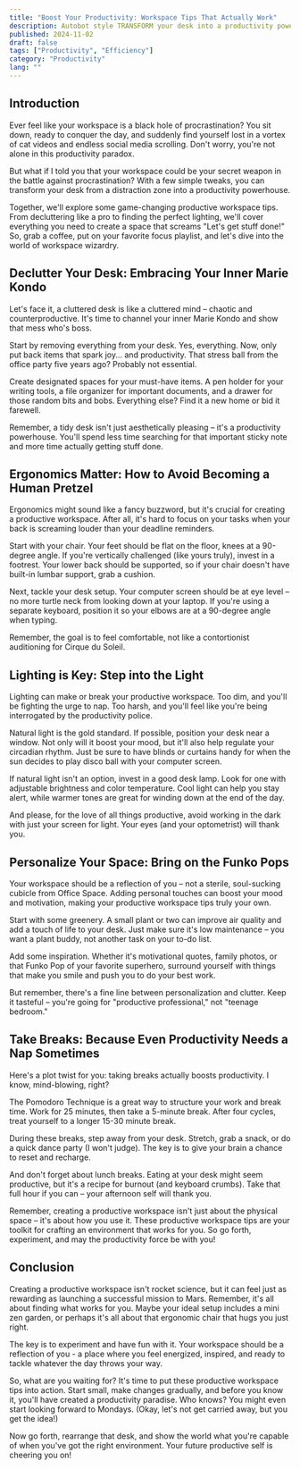 ```yaml
---
title: "Boost Your Productivity: Workspace Tips That Actually Work"
description: Autobot style TRANSFORM your desk into a productivity powerhouse with these game-changing workspace tips. Learn how to create an environment that inspires focus and efficiency.
published: 2024-11-02
draft: false
tags: ["Productivity", "Efficiency"]
category: "Productivity"
lang: ""
---
```



## Introduction

Ever feel like your workspace is a black hole of procrastination? You sit down, ready to conquer the day, and suddenly find yourself lost in a vortex of cat videos and endless social media scrolling. Don't worry, you're not alone in this productivity paradox.

But what if I told you that your workspace could be your secret weapon in the battle against procrastination? With a few simple tweaks, you can transform your desk from a distraction zone into a productivity powerhouse.


Together, we'll explore some game-changing productive workspace tips. From decluttering like a pro to finding the perfect lighting, we'll cover everything you need to create a space that screams "Let's get stuff done!" So, grab a coffee, put on your favorite focus playlist, and let's dive into the world of workspace wizardry.

## Declutter Your Desk: Embracing Your Inner Marie Kondo

Let's face it, a cluttered desk is like a cluttered mind – chaotic and counterproductive. It's time to channel your inner Marie Kondo and show that mess who's boss.

Start by removing everything from your desk. Yes, everything. Now, only put back items that spark joy... and productivity. That stress ball from the office party five years ago? Probably not essential.

Create designated spaces for your must-have items. A pen holder for your writing tools, a file organizer for important documents, and a drawer for those random bits and bobs. Everything else? Find it a new home or bid it farewell.

Remember, a tidy desk isn't just aesthetically pleasing – it's a productivity powerhouse. You'll spend less time searching for that important sticky note and more time actually getting stuff done.

## Ergonomics Matter: How to Avoid Becoming a Human Pretzel

Ergonomics might sound like a fancy buzzword, but it's crucial for creating a productive workspace. After all, it's hard to focus on your tasks when your back is screaming louder than your deadline reminders.

Start with your chair. Your feet should be flat on the floor, knees at a 90-degree angle. If you're vertically challenged (like yours truly), invest in a footrest. Your lower back should be supported, so if your chair doesn't have built-in lumbar support, grab a cushion.

Next, tackle your desk setup. Your computer screen should be at eye level – no more turtle neck from looking down at your laptop. If you're using a separate keyboard, position it so your elbows are at a 90-degree angle when typing.

Remember, the goal is to feel comfortable, not like a contortionist auditioning for Cirque du Soleil.

## Lighting is Key: Step into the Light

Lighting can make or break your productive workspace. Too dim, and you'll be fighting the urge to nap. Too harsh, and you'll feel like you're being interrogated by the productivity police.

Natural light is the gold standard. If possible, position your desk near a window. Not only will it boost your mood, but it'll also help regulate your circadian rhythm. Just be sure to have blinds or curtains handy for when the sun decides to play disco ball with your computer screen.

If natural light isn't an option, invest in a good desk lamp. Look for one with adjustable brightness and color temperature. Cool light can help you stay alert, while warmer tones are great for winding down at the end of the day.

And please, for the love of all things productive, avoid working in the dark with just your screen for light. Your eyes (and your optometrist) will thank you.

## Personalize Your Space: Bring on the Funko Pops

Your workspace should be a reflection of you – not a sterile, soul-sucking cubicle from Office Space. Adding personal touches can boost your mood and motivation, making your productive workspace tips truly your own.

Start with some greenery. A small plant or two can improve air quality and add a touch of life to your desk. Just make sure it's low maintenance – you want a plant buddy, not another task on your to-do list.

Add some inspiration. Whether it's motivational quotes, family photos, or that Funko Pop of your favorite superhero, surround yourself with things that make you smile and push you to do your best work.

But remember, there's a fine line between personalization and clutter. Keep it tasteful – you're going for "productive professional," not "teenage bedroom."

## Take Breaks: Because Even Productivity Needs a Nap Sometimes

Here's a plot twist for you: taking breaks actually boosts productivity. I know, mind-blowing, right?

The Pomodoro Technique is a great way to structure your work and break time. Work for 25 minutes, then take a 5-minute break. After four cycles, treat yourself to a longer 15-30 minute break.

During these breaks, step away from your desk. Stretch, grab a snack, or do a quick dance party (I won't judge). The key is to give your brain a chance to reset and recharge.

And don't forget about lunch breaks. Eating at your desk might seem productive, but it's a recipe for burnout (and keyboard crumbs). Take that full hour if you can – your afternoon self will thank you.

Remember, creating a productive workspace isn't just about the physical space – it's about how you use it. These productive workspace tips are your toolkit for crafting an environment that works for you. So go forth, experiment, and may the productivity force be with you!

## Conclusion

Creating a productive workspace isn't rocket science, but it can feel just as rewarding as launching a successful mission to Mars. Remember, it's all about finding what works for you. Maybe your ideal setup includes a mini zen garden, or perhaps it's all about that ergonomic chair that hugs you just right.

The key is to experiment and have fun with it. Your workspace should be a reflection of you - a place where you feel energized, inspired, and ready to tackle whatever the day throws your way.

So, what are you waiting for? It's time to put these productive workspace tips into action. Start small, make changes gradually, and before you know it, you'll have created a productivity paradise. Who knows? You might even start looking forward to Mondays. (Okay, let's not get carried away, but you get the idea!)

Now go forth, rearrange that desk, and show the world what you're capable of when you've got the right environment. Your future productive self is cheering you on!
